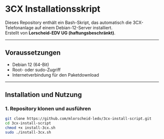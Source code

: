 # 3CX Installationsskript

Dieses Repository enthält ein Bash-Skript, das automatisch die 3CX-Telefonanlage auf einem Debian-12-Server installiert.  
Erstellt von **Lorscheid-EDV UG (haftungsbeschränkt)**.

---

## Voraussetzungen

- Debian 12 (64-Bit)
- Root- oder sudo-Zugriff
- Internetverbindung für den Paketdownload

---

## Installation und Nutzung

### 1. Repository klonen und ausführen
```bash
git clone https://github.com/mlorscheid-ledv/3cx-install-script.git
cd 3cx-install-script
chmod +x install-3cx.sh
sudo ./install-3cx.sh
